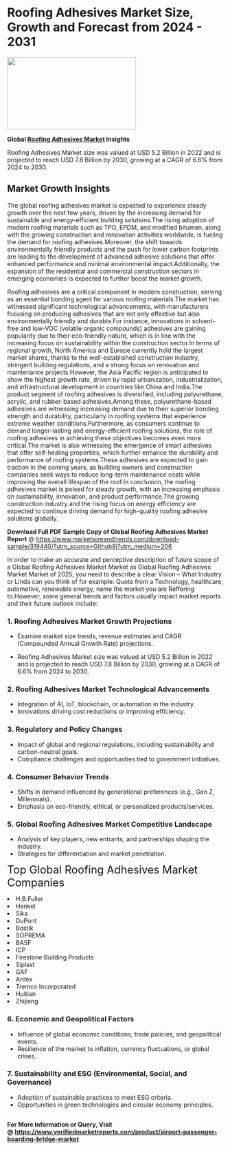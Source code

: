 <H1>Roofing Adhesives Market Size, Growth and Forecast from 2024 - 2031</H1><img class="aligncenter size-medium wp-image-584254" src="https://thirdeyenews.in/wp-content/uploads/2024/09/Global-Market-Research-300x168.jpeg" alt="" width="300" height="168" /><p><strong>Global&nbsp;<a href="https://www.marketsizeandtrends.com/download-sample/319440/?utm_source=Github8j?utm_medium=206">Roofing Adhesives Market</a> Insights</strong></p><p>Roofing Adhesives Market size was valued at USD 5.2 Billion in 2022 and is projected to reach USD 7.8 Billion by 2030, growing at a CAGR of 6.6% from 2024 to 2030.</p><p><h2>Market Growth Insights</h2> <p>The global roofing adhesives market is expected to experience steady growth over the next few years, driven by the increasing demand for sustainable and energy-efficient building solutions.The rising adoption of modern roofing materials such as TPO, EPDM, and modified bitumen, along with the growing construction and renovation activities worldwide, is fueling the demand for roofing adhesives.Moreover, the shift towards environmentally friendly products and the push for lower carbon footprints are leading to the development of advanced adhesive solutions that offer enhanced performance and minimal environmental impact.Additionally, the expansion of the residential and commercial construction sectors in emerging economies is expected to further boost the market growth.</p> <p>Roofing adhesives are a critical component in modern construction, serving as an essential bonding agent for various roofing materials.The market has witnessed significant technological advancements, with manufacturers focusing on producing adhesives that are not only effective but also environmentally friendly and durable.For instance, innovations in solvent-free and low-VOC (volatile organic compounds) adhesives are gaining popularity due to their eco-friendly nature, which is in line with the increasing focus on sustainability within the construction sector.In terms of regional growth, North America and Europe currently hold the largest market shares, thanks to the well-established construction industry, stringent building regulations, and a strong focus on renovation and maintenance projects.However, the Asia Pacific region is anticipated to show the highest growth rate, driven by rapid urbanization, industrialization, and infrastructural development in countries like China and India.The product segment of roofing adhesives is diversified, including polyurethane, acrylic, and rubber-based adhesives.Among these, polyurethane-based adhesives are witnessing increasing demand due to their superior bonding strength and durability, particularly in roofing systems that experience extreme weather conditions.Furthermore, as consumers continue to demand longer-lasting and energy-efficient roofing solutions, the role of roofing adhesives in achieving these objectives becomes even more critical.The market is also witnessing the emergence of smart adhesives that offer self-healing properties, which further enhance the durability and performance of roofing systems.These adhesives are expected to gain traction in the coming years, as building owners and construction companies seek ways to reduce long-term maintenance costs while improving the overall lifespan of the roof.In conclusion, the roofing adhesives market is poised for steady growth, with an increasing emphasis on sustainability, innovation, and product performance.The growing construction industry and the rising focus on energy efficiency are expected to continue driving demand for high-quality roofing adhesive solutions globally.</p> <p><span class=""><strong>Download Full PDF Sample Copy of Global Roofing Adhesives Market Report</strong> @ <a href="https://www.marketsizeandtrends.com/download-sample/319440/?utm_source=Github8j?utm_medium=206" target="_blank">https://www.marketsizeandtrends.com/download-sample/319440/?utm_source=Github8j?utm_medium=206</a></span></p><p>In order to make an accurate and perceptive description of future scope of a Global&nbsp;Roofing Adhesives Market Market as Global&nbsp;Roofing Adhesives Market Market of 2025, you need to describe a clear Vision &ndash; What Industry or Linda can you think of for example: Quote from a Technology, healthcare, automotive, renewable energy, name the market you are Reffering to.However, some general trends and factors usually impact market reports and their future outlook include:</p><h3>1.&nbsp;<strong>Roofing Adhesives Market Growth Projections</strong></h3><ul><li>Examine market size trends, revenue estimates and CAGR (Compounded Annual Growth Rate) projections.</li><li><p>Roofing Adhesives Market size was valued at USD 5.2 Billion in 2022 and is projected to reach USD 7.8 Billion by 2030, growing at a CAGR of 6.6% from 2024 to 2030.</p></li></ul><h3>2.&nbsp;<strong>Roofing Adhesives Market Technological Advancements</strong></h3><ul><li>Integration of AI, IoT, blockchain, or automation in the industry.</li><li>Innovations driving cost reductions or improving efficiency.</li></ul><h3>3.&nbsp;<strong>Regulatory and Policy Changes</strong></h3><ul><li>Impact of global and regional regulations, including sustainability and carbon-neutral goals.</li><li>Compliance challenges and opportunities tied to government initiatives.</li></ul><h3>4.&nbsp;<strong>Consumer Behavior Trends</strong></h3><ul><li>Shifts in demand influenced by generational preferences (e.g., Gen Z, Millennials).</li><li>Emphasis on eco-friendly, ethical, or personalized products/services.</li></ul><h3>5.&nbsp;<strong>Global Roofing Adhesives Market Competitive Landscape</strong></h3><ul><li>Analysis of key players, new entrants, and partnerships shaping the industry.</li><li>Strategies for differentiation and market penetration.</li></ul><p data-pm-slice="1 1 []"><span style="color: inherit; font-family: inherit; font-size: 25px;">Top Global Roofing Adhesives Market Companies</span></p><div class="" data-test-id=""><p><li>H.B.Fuller</li><li> Henkel</li><li> Sika</li><li> DuPont</li><li> Bostik</li><li> SOPREMA</li><li> BASF</li><li> ICP</li><li> Firestone Building Products</li><li> Siplast</li><li> GAF</li><li> Ardex</li><li> Tremco Incorporated</li><li> Huitian</li><li> Zhijiang</li></p></div><h3>6.&nbsp;<strong>Economic and Geopolitical Factors</strong></h3><ul><li>Influence of global economic conditions, trade policies, and geopolitical events.</li><li>Resilience of the market to inflation, currency fluctuations, or global crises.</li></ul><h3>7.&nbsp;<strong>Sustainability and ESG (Environmental, Social, and Governance)</strong></h3><ul><li>Adoption of sustainable practices to meet ESG criteria.</li><li>Opportunities in green technologies and circular economy principles.</li></ul><h2><strong style="font-size: 14px;">For More Information or Query, Visit @&nbsp;</strong><a style="background-color: #ffffff; font-size: 14px;" href="https://www.marketsizeandtrends.com/report/roofing-adhesives-market/" target="_blank">https://www.verifiedmarketreports.com/product/airport-passenger-boarding-bridge-market</a></h2>